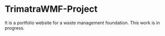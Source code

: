 # TrimatraWMF-Project
It is a portfolio website for a waste management foundation. This work is in progress.

